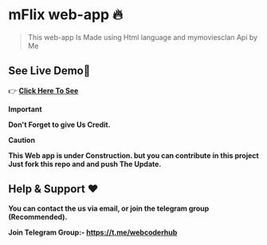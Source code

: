 # mFlix web-app 🔥

> This web-app Is Made using Html language and mymoviesclan Api by Me

## See Live Demo👀

👉 <b>[Click Here To See](https://mymoviesclan.netlify.app/)<b>


> [!IMPORTANT]
> Don't Forget to give Us Credit.

> [!CAUTION]
> This Web app is under Construction. but you can contribute in this project Just fork this repo and and push The Update.


## Help & Support ❤

You can contact the us via email, or join the telegram group (Recommended).

<b>Join Telegram Group:- https://t.me/webcoderhub</b>
